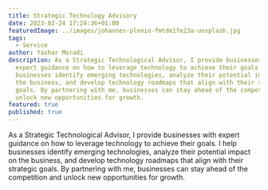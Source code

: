 ```yaml
---
title: Strategic Technology Advisory
date: 2023-02-24 17:24:36+01:00
featuredImage: ../images/johannes-plenio-fmtde1fe23a-unsplash.jpg
tags:
  - Service
author: Yashar Moradi
description: As a Strategic Technological Advisor, I provide businesses with
  expert guidance on how to leverage technology to achieve their goals. I help
  businesses identify emerging technologies, analyze their potential impact on
  the business, and develop technology roadmaps that align with their strategic
  goals. By partnering with me, businesses can stay ahead of the competition and
  unlock new opportunities for growth.
featured: true
published: true
---
```

As a Strategic Technological Advisor, I provide businesses with expert guidance on how to leverage technology to achieve their goals. I help businesses identify emerging technologies, analyze their potential impact on the business, and develop technology roadmaps that align with their strategic goals. By partnering with me, businesses can stay ahead of the competition and unlock new opportunities for growth.